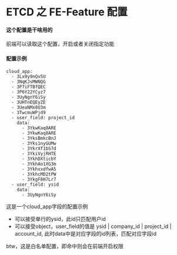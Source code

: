 # ETCD 之 FE-Feature 配置
#### 这个配置是干啥用的
前端可以读取这个配置，开启或者关闭指定功能

#### 配置示例
```
cloud_app:
  - 3Lx9y9nQv5U
  - 3NqKJsMWNQG
  - 3P7iFTBfQEC
  - 3P6Y22YCyz7
  - 3UyNgnY6iSy
  - 3UHTnEQEyZE
  - 3UeaNMx8U3m
  - 3TwcmuWPjd9
  - user_field: project_id
    data:
      - 3YkwKaq8ARE
      - 3YkwKaq8ARE
      - 3YksBmkcBnJ
      - 3Yks1nyGUMw
      - 3YkrXf1bS7d
      - 3YkiVyjRHTE
      - 3YkhDXticbY
      - 3YkhAo1XG3m
      - 3YkhxxdfwA5
      - 3YkhcMD2tPW
      - 3YkgF8H7Lr7
  - user_field: ysid
    data:
      - 3UyNgnY6iSy
```

这是一个cloud_app字段的配置示例
 - 可以接受单行的ysid，此id只匹配用户id
 - 可以接受object，user_field的值是 ysid | company_id | project_id | account_id, 此时data中是对应字段的id列表，匹配对应字段id

 btw，这是白名单配置，即命中则会在前端开启权限